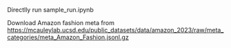 
Directlly run sample_run.ipynb




Download Amazon fashion meta from https://mcauleylab.ucsd.edu/public_datasets/data/amazon_2023/raw/meta_categories/meta_Amazon_Fashion.jsonl.gz
